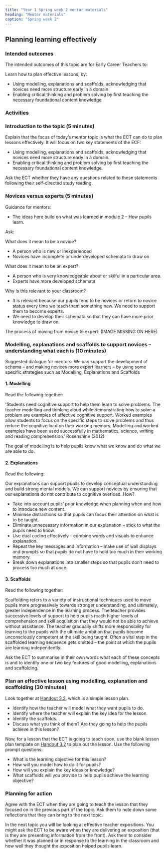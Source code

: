 ```yaml
---
title: "Year 1 Spring week 2 mentor materials"
heading: "Mentor materials"
caption: "Spring week 2"
---
```



## Planning learning effectively

### Intended outcomes

The intended outcomes of this topic are for Early Career Teachers to:

Learn how to plan effective lessons, by:

- Using modelling, explanations and scaffolds, acknowledging that novices need more structure early in a domain
- Enabling critical thinking and problem solving by first teaching the necessary foundational content knowledge



### Activities

### Introduction to the topic (5 minutes)  

Explain that the focus of today’s mentor topic is what the ECT can do to plan lessons effectively. It will focus on two key statements of the ECF:

- Using modelling, explanations and scaffolds, acknowledging that novices need more structure early in a domain.
- Enabling critical thinking and problem solving by first teaching the necessary foundational content knowledge.

Ask the ECT whether they have any questions related to these statements following their self-directed study reading.

### Novices versus experts (5 minutes)

Guidance for mentors: <br>

- The ideas here build on what was learned in module 2 – How pupils learn.

Ask: 


What does it mean to be a novice? 

-  A person who is new or inexperienced
-  Novices have incomplete or underdeveloped schemata to draw on

What does it mean to be an expert?

- A person who is very knowledgeable about or skilful in a particular area.
- Experts have more developed schemata

Why is this relevant to your classroom?

- It is relevant because our pupils tend to be novices or return to novice status every time we teach them something new. We need to support them to become experts.
- We need to develop their schemata so that they can have more prior knowledge to draw on.


The process of moving from novice to expert: (IMAGE MISSING ON HERE) 

### Modelling, explanations and scaffolds to support novices – understanding what each is (10 minutes)

Suggested dialogue for mentors: We can support the development of schema – and making novices more expert learners – by using some specific strategies such as Modelling, Explanations and Scaffolds

#### 1. Modelling

Read the following together:

'Students need cognitive support to help them learn to solve problems. The teacher modelling and
thinking aloud while demonstrating how to solve a problem are examples of effective cognitive
support. Worked examples allow students to focus on the specific steps to solve problems and thus
reduce the cognitive load on their working memory. Modelling and worked examples have been used
successfully in mathematics, science, writing and reading comprehension.’ Rosenshine (2012)

The goal of modelling is to help pupils know what we know and do what we are able to do.

#### 2. Explanations

Read the following:

Our explanations can support pupils to develop conceptual understanding and build strong mental models. We can support novices by ensuring that our explanations do not contribute to cognitive overload. How?

- Take into account pupils’ prior knowledge when planning when and how to introduce new content.
- Minimise distractions so that pupils can focus their attention on what is to be taught.
- Eliminate unnecessary information in our explanation – stick to what the pupils need to know.
- Use dual coding effectively – combine words and visuals to enhance explanation.
- Repeat the key messages and information – make use of wall displays and prompts so that pupils do not have to hold too much in their working memory.
- Break down explanations into smaller steps so that pupils don’t need to process too much at once.

#### 3. Scaffolds

Read the following together:

Scaffolding refers to a variety of instructional techniques used to move pupils more progressively towards stronger understanding, and ultimately, greater independence in the learning process. The teacher provides successive levels of support to help pupils reach higher levels of comprehension and skill acquisition that they would not be able to achieve without assistance. The teacher gradually shifts more responsibility for learning to the pupils with the ultimate ambition that pupils become unconsciously competent at the skill being taught. Often a vital step in the scaffolded learning sequence gets omitted – the point at which the pupils are learning independently.

Ask the ECT to summarise in their own words what each of these concepts is and to identify one or two key features of good modelling, explanations and scaffolding.

### Plan an effective lesson using modelling, explanation and scaffolding (30 minutes)

Look together at [Handout 3.2](/assets/materials/edt-Block-3-mentor-handout-3.3.pdf), which is a simple lesson plan.

- Identify how the teacher will model what they want pupils to do.
- Identify where the teacher will explain the key idea for the lesson.
- Identify the scaffolds.
- Discuss what you think of them? Are they going to help the pupils achieve in this lesson?

Now, for a lesson that the ECT is going to teach soon, use the blank lesson plan template on [Handout 3.2](/assets/materials/edt-Block-3-mentor-handout-3.3.pdf) to plan out the lesson. Use the following prompt questions:

- What is the learning objective for this lesson?
- How will you model how to do it for pupils?
- How will you explain the key ideas or knowledge?
- What scaffolds will you provide to help pupils achieve the learning objective?








                                                                                                                                                                                                                                                                                                                                                                                                                                                                                                                                                           

### Planning for action 

Agree with the ECT when they are going to teach the lesson that they focused on in the previous part of the topic. Ask them to note down some reflections that they can bring to the next topic.

In the next topic you will be looking at effective teacher expositions. You might ask the ECT to be aware when they are delivering an exposition (that is they are presenting information from the front). Ask them to consider whether it was planned or in response to the learning in the classroom and how well they thought the exposition helped pupils learn.                                                                                                                                                                                                                                                         

